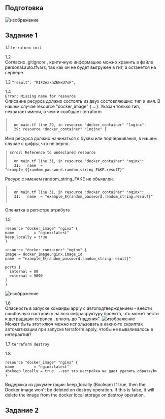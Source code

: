 ## Подготовка
![изображение](https://github.com/xvv1980/Netology-learn/assets/169840386/babd60fb-d9da-49f2-84ad-3e37bd6418ca)

## Задание 1
  1.1
    `terraform init`

  1.2  
Согласно .gitignore , критичную информацию можно хранить в файле personal.auto.tfvars, так как он не будет
выгружен в гит, а останется на сервере.  

  1.3 
  `"result": "K1F2eakhZEHxU7sF",`

  1.4  
  `Error: Missing name for resource `  
  Описание ресурса должно состоять из двух состовляющих: тип и имя. В нашем случае
  resource "docker_image"  {....}. Указан только тип, нехватает имени, о чем и сообщает terraform

 ``` Error: Invalid resource name  
│ 
│   on main.tf line 29, in resource "docker_container" "1nginx":
│   29: resource "docker_container" "1nginx" {
```
 Имя ресурса должно начинаться с буквы или подчеркивания, в нашем случае с цифры, что не верно.

``` 
│ Error: Reference to undeclared resource  
│ 
│   on main.tf line 31, in resource "docker_container" "nginx":
│   31:   name  = "example_${random_password.random_string_FAKE.resulT}"
```
Ресурс с именем random_string_FAKE не объявлен.

```Error: Unsupported attribute  
│ 
│   on main.tf line 31, in resource "docker_container" "nginx":
│   31:   name  = "example_${random_password.random_string.resulT}"
│
```
  Опечатка в регистре атрибута

  1.5 
  ```
  resource "docker_image" "nginx" {
  name         = "nginx:latest"
  keep_locally = true
}

resource "docker_container" "nginx" {
  image = docker_image.nginx.image_id
  name  = "example_${random_password.random_string.result}"

  ports {
    internal = 80
    external = 9090
  }
}
```
  ![изображение](https://github.com/xvv1980/Netology-learn/assets/169840386/d584cecb-0dbf-4a86-9ec8-861abce3142d)

  1.6  
  Опасность в запуске команды apply с автоподтверждением -  внести ошибочную настройку на всю инфрасруктуру проекта, что может вести к деградации сервиса , вплоть до "падения".
![изображение](https://github.com/xvv1980/Netology-learn/assets/169840386/bd97f7e3-32de-40ca-af68-59b79f5dc583)  
  Может быть этот ключ можно использовать в каких-то скриптах автоматизации при запуске terraform apply, чтобы не вываливалось в интерактив?

  1.7
   `terraform destroy`  

  1.8  
  ```
  resource "docker_image" "nginx" {
  name         = "nginx:latest"
  <b>keep_locally = true  --вот эта настройка не дает удалить образ</b>
}
```
Выдержка из документации:
keep_locally (Boolean) If true, then the Docker image won't be deleted on destroy operation. If this is false, it will delete the image from the docker local storage on destroy operation.
  
## Задание 2

